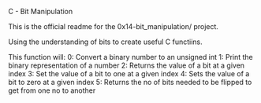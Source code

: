 C - Bit Manipulation

This is the official readme for the 0x14-bit_manipulation/ project.

Using the understanding of bits to create useful C functiins.

This function will:
0: Convert a binary number to an unsigned int
1: Print the binary representation of a number
2: Returns the value of a bit at a given index
3: Set the value of a bit to one at a given index
4: Sets the value of a bit to zero at a given index
5: Returns the no of bits needed to be flipped to get from one no to another